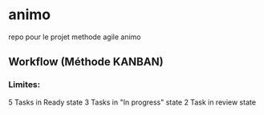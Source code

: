 # animo
repo pour le projet methode agile animo


## Workflow (Méthode KANBAN)
### Limites:
5 Tasks in Ready state
3 Tasks in "In progress" state
2 Task in review state
